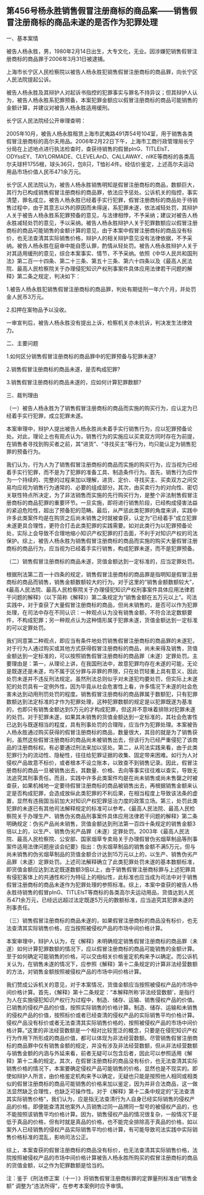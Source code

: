 ## 第456号杨永胜销售假冒注册商标的商品案——销售假冒注册商标的商品未遂的是否作为犯罪处理

一、基本案情

被告人杨永胜，男，1980年2月14日出生，大专文化，无业。因涉嫌犯销售假冒注册商标的商品罪于2006年3月31日被逮捕。

上海市长宁区人民检察院以被告人杨永胜犯销售假冒注册商标的商品罪，向长宁区人民法院提起公诉。

被告人杨永胜及其辩护人对起诉书指控的犯罪事实与罪名不持异议；但其辩护人认为，被告人杨永胜系犯罪预备，本案犯罪金额应以假冒注册商标的商品可能销售的金额计算，并建议对被告人杨永胜适用缓刑。

长宁区人民法院经公开审理查明：

2005年10月，被告人杨永胜租赁上海市武夷路491弄54号104室，用于销售各类假冒注册商标的高尔夫用品。2006年2月22日下午，上海市工商行政管理局长宁分局在上述地点进行执法检查时，查获待销售的假冒pInG、TITLEIsT、ODYssEY、TAYLORMADE、CLEVELAnD、CALLAWAY、nIKE等商标的各类高尔夫球杆1755根，球头36只，包8只，T恤衫4件。经估价鉴定，上述高尔夫运动用品市场价值人民币471余万元。

长宁区人民法院认为，被告人杨永胜销售明知是假冒注册商标的商品，数额巨大，其行为已构成销售假冒注册商标的商品罪，依法应予惩处。公诉机关的指控，事实清楚，罪名成立。被告人杨永胜已经着手实行犯罪，假冒注册商标的商品处于待销售过程中，由于其意志以外的原因而未得逞，系犯罪未遂，依法减轻处罚，其辩护人关于被告人杨永胜系犯罪预备的意见，与法律相悖，不予采纳；建议对被告人杨永胜减轻处罚的意见，予以采纳。被告人杨永胜辩护人关于犯罪数额应以假冒注册商标的商品可能销售的金额计算的意见，由于本案中假冒注册商标的商品没有标价，也无法查清其实际销售价格，辩护人的相关辩护意见没有法律依据，不予采纳。被告人杨永胜在庭审中能自愿认罪，酌情从轻处罚。被告人杨永胜辩护人关于对其适用缓刑的意见，综合本案事实、情节，不予采纳。依照《中华人民共和国刑法》第二百一十四条、第二十三条、第五十三条、第六十四条以及《最高人民法院、最高人民检察院关于办理侵犯知识产权刑事案件具体应用法律若干问题的解释》第二条之规定，判决如下：

1.被告人杨永胜犯销售假冒注册商标的商品罪，判处有期徒刑一年六个月，并处罚金人民币3万元。

2.扣押在案物品予以没收。

一审宣判后，被告人杨永胜没有提出上诉，检察机关亦未抗诉，判决发生法律效力。

二、主要问题

1.如何区分销售假冒注册商标的商品罪中的犯罪预备与犯罪未遂?

2.销售假冒注册商标的商品未遂，是否构成犯罪?

3.销售假冒注册商标的商品未遂的，应如何计算犯罪数额?

三、裁判理由

（一）被告人杨永胜为了销售假冒注册商标的商品而实施的购买行为，应认定为已经着手实行犯罪，成立犯罪未遂。

本案审理中，辩护人提出被告人杨永胜尚未着手实行销售行为，应以犯罪预备论处。对此，理论上也有观点认为，销售行为的实施应以买卖双方同时存在为前提，在销售者寻找到购买者之前，其“进货”、“寻找买主”等行为，均只能认定为销售犯罪的预备行为。

我们认为，行为人为了销售假冒注册商标的商品而实施的购买行为，应当视为已经着手实行犯罪，而不是为了犯罪的准备工具、制造条件行为。首先，销售行为应作为一个持续的、完整的过程来加以理解，进货、定价、寻找买主、买卖双方之间交易均应视为销售行为通常的、必要的组成部分。其次，由买卖行为的对向性、密切关联性特点所决定，为了非法销售而实施的先行购买行为，是整个非法制售假冒注册商标的商品犯罪的重要环节。一旦实施，即将进行销售阶段，已经构成侵害法益的紧迫危险性，超出了预备犯的范畴。最后，从严惩此类犯罪的角度来讲，实践中许多此类案件均是在购货之后尚未销售之时就被查获，认定为“已经着手”成立犯罪未遂更具合理性，更符合打击此类犯罪的实践需要。如对此类行为以犯罪预备论处，实际上会导致不合理地缩小知识产权犯罪的打击面，不利于对知识产权的司法保护。综上，被告人杨永胜为销售假冒注册商标的商品而实施的购买大量假冒注册商标的商品行为，应当视为已经着手实行销售，构成犯罪未遂，而不是犯罪预备。

（二）销售假冒注册商标的商品未遂，货值金额达到一定标准的，应当定罪处罚。

根据刑法第二百一十四条的规定，销售假冒注册商标的商品罪是指明知是假冒注册商标的商品而销售，销售金额数额较大的行为。对于这里的“销售金额数额较大”，《最高人民法院、最高人民检察院关于办理侵犯知识产权刑事案件具体应用法律若干问题的解释》（以下简称《解释》）第二条规定为“销售金额在五万元以上”。司法实践中，对于查获了大量假冒注册商标的商品，但尚未销售的，是否可以作为犯罪处理，在司法中存在不同认识：一种观点认为没有销售金额，不符合法定数额要件，不构成犯罪；另一种观点认为这种情形属于犯罪未遂，货值金额达到一定标准的可以定罪处罚。

我们同意第二种观点，即应当有条件地处罚销售假冒注册商标的商品罪的未遂犯，对于行为人通过购买或其他方式获得假冒注册商标的商品，尚未来得及销售，货值金额达到一定标准的，可以按照销售假冒注册商标的商品罪（未遂）定罪处罚。主要理由是：第一，从理论上讲，在我国刑法中，故意犯罪均存在未遂的可能，无论是既遂还是未遂，均不属于区分罪与非罪的界限，只在处罚轻重上具有意义，因此处罚未遂并不违反刑法规定。虽然刑法总则似乎对未遂犯均要处罚，但实际上未遂犯的处罚具有一定例外性，因为毕竟从社会危害性上看，许多情况下未遂的社会危害未达到动用刑罚处罚的程度。销售假冒注册商标的商品罪属于数额犯，只有犯罪数额达到法定标准的才作为犯罪处理，这种犯罪数额的规定是以犯罪既遂为基准的，也即只有销售金额达到5万元的才构成犯罪，但这并不意味着排除对犯罪未遂的处罚。对于犯罪未遂，如果其未销售的货值金额达到一定标准的，其社会危害性已达到与既遂相当的程度，具有刑事处罚的合理陛，应当作为犯罪处理。本案被告人杨永胜通过购买获得的假冒注册商标的商品，数量很大，其目的就是为了销售获利，虽然这些假冒注册商标的商品尚未被销售出去，但该行为已经严重侵犯了该商品的注册商标权。有必要通过刑法来加以惩处。第二，从司法实践来看，由于此类犯罪行为的流动性、隐秘性，往往给犯罪证据的收集、固定带来困难。如行为人对侵权产品故意不标价，或者根本不设立账本，以致查不到销售记录。因此，假冒注册商标的商品一旦被销售出去，其数量、价格、去向等事实往往难以查实，导致无法追究其刑事责任。而且，实践中许多此类案件均是在尚未销售或尚未售罄之时被查获，如果机械地一定要待假冒注册商标的商品被销售出去，再根据销售金额来认定是否构成犯罪，会造成放纵此类犯罪的不利后果，在相当程度上导致该法条的虚置，显然有违我国当前加大对知识产权犯罪惩治力度的政策立场。第三，处罚此类犯罪的未遂已有其他司法解释规定的标准可以参考。《最高人民法院、最高人民检察院关于办理生产、销售伪劣商品刑事案件具体应用法律若干问题的解释》第二条明确规定：伪劣产品尚未销售，货值金额达到刑法第一百四十条规定的销售金额3倍以上的，以生产、销售伪劣产品罪（未遂）定罪处罚。2003年《最高人民法院、最高人民检察院、公安部、国家烟草专卖局关于办理假冒伪劣烟草制品等刑事案件适用法律问题座谈会纪要》指出：伪劣烟草制品的销售金额不满5万元，但与尚未销售的伪劣烟草制品的货值金额合计达到15万元以上的，以生产、销售伪劣产品罪（未遂）定罪处罚。上述司法解释确立了此类犯罪处罚未遂的基本数额标准，即货值金额应达到法定既遂数额3倍以上，由于销售假冒注册商标罪与上述犯罪具有侵犯客体上的共通性和行为特征上的相似性，此标准也应当成为司法中对于销售假冒注册商标的商品未遂作为犯罪处理的参照标准。综上，本案中查获的被告人杨永胜待销售的假冒pInG、TITLEIsT等商标的各类高尔夫运动用品，货值达到人民币471余万元，已经远远超过法定既遂5万元的数额标准，应当追究其犯罪未遂的刑事责任。

（三）销售假冒注册商标的商品未遂的，如果假冒注册商标的商品没有标价，也无法查清其实际销售价格，应当按照被侵权产品的市场中间价格计算。

本案审理中，辩护人认为，在《解释》未明确规定销售假冒注册商标的商品罪（未遂）如何计算犯罪数额的情况下，应以假冒注册商标的商品可能销售的金额计算。至于如何确定可能销售的价格，可以交由相关价格鉴定机构来予以确定。而公诉机关认为，在销售未遂的情况下，应参照《解释》第十二条规定的计算非法经营数额的方法，对销售金额按照被侵权产品的市场中间价格计算。

我们赞成公诉机关的意见，对于本案情况，货值金额应当按照被侵权产品的市场中间价格计算。首先，《解释》第十二条规定：“本解释所称‘非法经营数额’，是指行为人在实施侵犯知识产权行为过程中，制造、储存、运输、销售侵权产品的价值。已销售的侵权产品的价值，按照实际销售的价格计算。制造、储存、运输和未销售的侵权产品的价值，按照标价或者已经查清的侵权产品的实际销售平均价格计算。侵权产品没有标价或者无法查清其实际销售价格的，按照被侵权产品的市场中间价格计算。”这里的非法经营数额是一个相对比较宽泛的概念，只要是在侵犯知识产权行为作用下所形成的商品价值，都可以体现为非法经营数额。尽管销售假冒注册商标的商品罪中仅有销售金额的规定，并没有涉及非法经营数额，但从非法经营数额与销售金额的内涵与外延来看，前者无疑可以包含后者，因此可以参照适用《解释》第十二条的规定。其次，在假冒注册商标的商品没有标价，也无法查清其实际销售价格的情况下，本案要确定侵权产品可能销售的价格，显然也是不现实的。即使如辩护人所言，由价格鉴定机构来予以确定，无疑也只能是按照他人相同或相类似的假冒注册商标的商品可能销售的价格来加以鉴定，因为并非合法商品，这一做法显然缺乏合理性，也缺乏可操作性。对于《解释》第十二条中规定的“无法查清其实际销售价格”，我们认为，应是指无法查清行为人自身已经实际销售的侵权产品的价格，即便能查清其他案外人员销售过同一品牌同一型号的被侵权产品的，也不能按照该销售平均价格计算。因为，销售侵权产品的情况很复杂，一般情况下是低于真品的价格，但有时就是真品的价格，也不能完全排除高于真品的价格，如以案外人已经销售的侵权产品实际销售平均价格计算，有可能导致司法实践中实际销售价格标准的混乱，影响司法公正。

综上，本案查获的假冒注册商标的商品没有标价，也无法查清其实际销售价格，法院按照被侵权产品的市场中间价格计算被告人杨永胜所购买的假冒注册商标的商品的货值金额，以之作为犯罪数额是恰当的。

注：鉴于《刑法修正案（十一）》将销售假冒注册商标罪的定罪量刑标准由“销售金额” 调整为“违法所得”，在参考本案例时应予审慎。